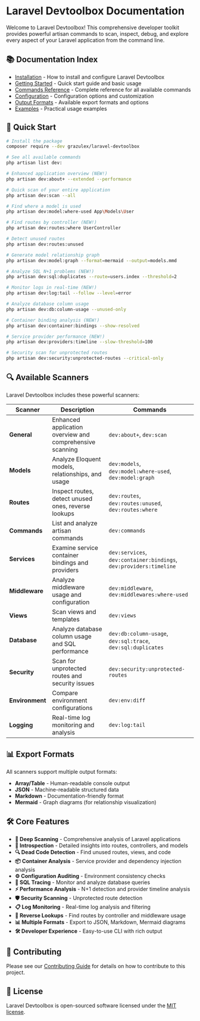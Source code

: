 # Laravel Devtoolbox Documentation

Welcome to Laravel Devtoolbox! This comprehensive developer toolkit provides powerful artisan commands to scan, inspect, debug, and explore every aspect of your Laravel application from the command line.

## 📚 Documentation Index

- [Installation](installation.md) - How to install and configure Laravel Devtoolbox
- [Getting Started](getting-started.md) - Quick start guide and basic usage
- [Commands Reference](commands/) - Complete reference for all available commands
- [Configuration](configuration.md) - Configuration options and customization
- [Output Formats](output-formats.md) - Available export formats and options
- [Examples](../examples/) - Practical usage examples

## 🚀 Quick Start

```bash
# Install the package
composer require --dev grazulex/laravel-devtoolbox

# See all available commands
php artisan list dev:

# Enhanced application overview (NEW!)
php artisan dev:about+ --extended --performance

# Quick scan of your entire application
php artisan dev:scan --all

# Find where a model is used
php artisan dev:model:where-used App\Models\User

# Find routes by controller (NEW!)
php artisan dev:routes:where UserController

# Detect unused routes
php artisan dev:routes:unused

# Generate model relationship graph
php artisan dev:model:graph --format=mermaid --output=models.mmd

# Analyze SQL N+1 problems (NEW!)
php artisan dev:sql:duplicates --route=users.index --threshold=2

# Monitor logs in real-time (NEW!)
php artisan dev:log:tail --follow --level=error

# Analyze database column usage
php artisan dev:db:column-usage --unused-only

# Container binding analysis (NEW!)
php artisan dev:container:bindings --show-resolved

# Service provider performance (NEW!)
php artisan dev:providers:timeline --slow-threshold=100

# Security scan for unprotected routes
php artisan dev:security:unprotected-routes --critical-only
```

## 🔍 Available Scanners

Laravel Devtoolbox includes these powerful scanners:

| Scanner | Description | Commands |
|---------|-------------|----------|
| **General** | Enhanced application overview and comprehensive scanning | `dev:about+`, `dev:scan` |
| **Models** | Analyze Eloquent models, relationships, and usage | `dev:models`, `dev:model:where-used`, `dev:model:graph` |
| **Routes** | Inspect routes, detect unused ones, reverse lookups | `dev:routes`, `dev:routes:unused`, `dev:routes:where` |
| **Commands** | List and analyze artisan commands | `dev:commands` |
| **Services** | Examine service container bindings and providers | `dev:services`, `dev:container:bindings`, `dev:providers:timeline` |
| **Middleware** | Analyze middleware usage and configuration | `dev:middleware`, `dev:middlewares:where-used` |
| **Views** | Scan views and templates | `dev:views` |
| **Database** | Analyze database column usage and SQL performance | `dev:db:column-usage`, `dev:sql:trace`, `dev:sql:duplicates` |
| **Security** | Scan for unprotected routes and security issues | `dev:security:unprotected-routes` |
| **Environment** | Compare environment configurations | `dev:env:diff` |
| **Logging** | Real-time log monitoring and analysis | `dev:log:tail` |

## 📊 Export Formats

All scanners support multiple output formats:

- **Array/Table** - Human-readable console output
- **JSON** - Machine-readable structured data
- **Markdown** - Documentation-friendly format
- **Mermaid** - Graph diagrams (for relationship visualization)

## 🛠 Core Features

- **🔎 Deep Scanning** - Comprehensive analysis of Laravel applications
- **🧠 Introspection** - Detailed insights into routes, controllers, and models
- **🔍 Dead Code Detection** - Find unused routes, views, and code
- **📦 Container Analysis** - Service provider and dependency injection analysis
- **⚙️ Configuration Auditing** - Environment consistency checks
- **🔄 SQL Tracing** - Monitor and analyze database queries
- **⚡ Performance Analysis** - N+1 detection and provider timeline analysis
- **🛡️ Security Scanning** - Unprotected route detection
- **📋 Log Monitoring** - Real-time log analysis and filtering
- **🔗 Reverse Lookups** - Find routes by controller and middleware usage
- **📊 Multiple Formats** - Export to JSON, Markdown, Mermaid diagrams
- **🛠 Developer Experience** - Easy-to-use CLI with rich output

## 🤝 Contributing

Please see our [Contributing Guide](../CONTRIBUTING.md) for details on how to contribute to this project.

## 📄 License

Laravel Devtoolbox is open-sourced software licensed under the [MIT license](../LICENSE.md).